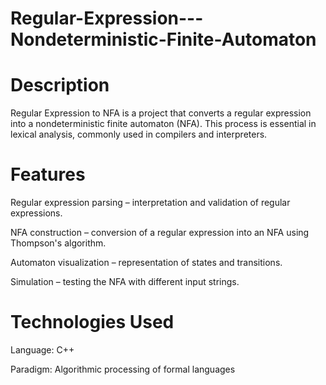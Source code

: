 # Regular-Expression---Nondeterministic-Finite-Automaton
# **Description**

Regular Expression to NFA is a project that converts a regular expression into a nondeterministic finite automaton (NFA). This process is essential in lexical analysis, commonly used in compilers and interpreters.


# **Features**

Regular expression parsing – interpretation and validation of regular expressions.

NFA construction – conversion of a regular expression into an NFA using Thompson's algorithm.

Automaton visualization – representation of states and transitions.

Simulation – testing the NFA with different input strings.

# **Technologies Used**

Language: C++

Paradigm: Algorithmic processing of formal languages
